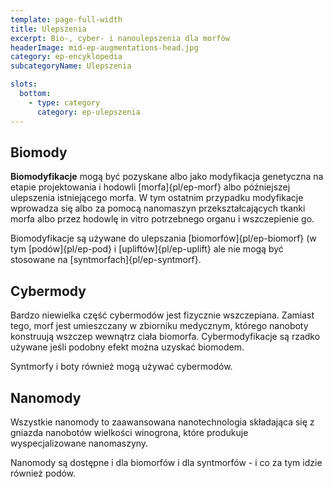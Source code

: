 ```yaml
---
template: page-full-width
title: Ulepszenia
excerpt: Bio-, cyber- i nanoulepszenia dla morfów
headerImage: mid-ep-augmentations-head.jpg
category: ep-encyklopedia
subcategoryName: Ulepszenia

slots:
  bottom:
    - type: category
      category: ep-ulepszenia
---
```

## Biomody
**Biomodyfikacje** mogą być pozyskane albo jako modyfikacja genetyczna na etapie projektowania i hodowli [morfa]{pl/ep-morf} albo późniejszej ulepszenia istniejącego morfa. W tym ostatnim przypadku modyfikacje wprowadza się albo za pomocą nanomaszyn przekształcających tkanki morfa albo przez hodowlę in vitro potrzebnego organu i wszczepienie go.

Biomodyfikacje są używane do ulepszania [biomorfów]{pl/ep-biomorf} (w tym [podów]{pl/ep-pod} i [upliftów]{pl/ep-uplift} ale nie mogą być stosowane na [syntmorfach]{pl/ep-syntmorf}.

## Cybermody
Bardzo niewielka część cybermodów jest fizycznie wszczepiana. Zamiast tego, morf jest umieszczany w zbiorniku medycznym, którego nanoboty konstruują wszczep wewnątrz ciała biomorfa. Cybermodyfikacje są rzadko używane jeśli podobny efekt można uzyskać biomodem.

Syntmorfy i boty również mogą używać cybermodów.

## Nanomody

Wszystkie nanomody to zaawansowana nanotechnologia składająca się z gniazda nanobotów wielkości winogrona, które produkuje wyspecjalizowane nanomaszyny.

Nanomody są dostępne i dla biomorfów i dla syntmorfów - i co za tym idzie również podów.